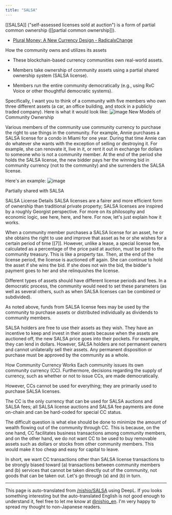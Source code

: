 ```yaml
---
title: "SALSA"
---
```


[[SALSA]] ("self-assessed licenses sold at auction") is a form of partial common ownership ([[partial common ownership]]).
- [Plural Money: A New Currency Design - RadicalxChange](https://www.radicalxchange.org/media/blog/plural-money-a-new-currency-design/)

How the community owns and utilizes its assets

- These blockchain-based currency communities own real-world assets.

- Members take ownership of community assets using a partial shared ownership system (SALSA license).

- Members run the entire community democratically (e.g., using RxC Voice or other thoughtful democratic systems).

Specifically, I want you to think of a community with five members who own three different assets (a car, an office building, and stock in a publicly traded company). Here is what it would look like:
![image](https://gyazo.com/c115752877a3f7c8e4b9e794e6b7a8b9/thumb/1000)
New Models of Community Ownership

Various members of the community use community currency to purchase the right to use things in the community. For example, Annie purchases a SALSA license for a condo in Miami for one year. During that time Annie can do whatever she wants with the exception of selling or destroying it. For example, she can renovate it, live in it, or rent it out in exchange for dollars to someone who is not a community member. At the end of the period she holds the SALSA license, the new bidder pays her the winning bid in community currency (not to the community) and she surrenders the SALSA license.

Here's an example:
![image](https://gyazo.com/354852e1637a15c4eae9dd68b69ca0e2/thumb/1000)

Partially shared with SALSA

SALSA License Details
SALSA licenses are a fairer and more efficient form of ownership than traditional private property; SALSA licenses are inspired by a roughly Georgist perspective. For more on its philosophy and economic logic, see here, here, and here. For now, let's just explain how it works.

When a community member purchases a SALSA license for an asset, he or she obtains the right to use and improve that asset as he or she wishes for a certain period of time [[7]]. However, unlike a lease, a special license fee, calculated as a percentage of the price paid at auction, must be paid to the community treasury. This is like a property tax. Then, at the end of the license period, the license is auctioned off again. She can continue to hold the asset if she wins the bid. If she does not win the bid, the bidder's payment goes to her and she relinquishes the license.

Different types of assets should have different license periods and fees. In a democratic process, the community would need to set these parameters (as well as several others, such as when SALSA licenses can be combined or subdivided).

As noted above, funds from SALSA license fees may be used by the community to purchase assets or distributed individually as dividends to community members.

SALSA holders are free to use their assets as they wish. They have an incentive to keep and invest in their assets because when the assets are auctioned off, the new SALSA price goes into their pockets. For example, they can lend in dollars. However, SALSA holders are not permanent owners and cannot unilaterally sell their assets. Any permanent disposition or purchase must be approved by the community as a whole.

How Community Currency Works
Each community issues its own community currency (CC). Furthermore, decisions regarding the supply of currency, such as whether or not to issue CCs, are made democratically.

However, CCs cannot be used for everything; they are primarily used to purchase SALSA licenses.

The CC is the only currency that can be used for SALSA auctions and SALSA fees; all SALSA license auctions and SALSA fee payments are done on-chain and can be hard-coded for special CC status.

The difficult question is what else should be done to minimize the amount of wealth flowing out of the community through CC. This is because, on the one hand, CC facilitates business transactions among community members, and on the other hand, we do not want CC to be used to buy removable assets such as dollars or stocks from other community members. This would make it too cheap and easy for capital to leave.

In short, we want CC transactions other than SALSA license transactions to be strongly biased toward (a) transactions between community members and (b) services that cannot be taken directly out of the community, not goods that can be taken out. Let's go through (a) and (b) in turn.




---
This page is auto-translated from [/nishio/SALSA](https://scrapbox.io/nishio/SALSA) using DeepL. If you looks something interesting but the auto-translated English is not good enough to understand it, feel free to let me know at [@nishio_en](https://twitter.com/nishio_en). I'm very happy to spread my thought to non-Japanese readers.